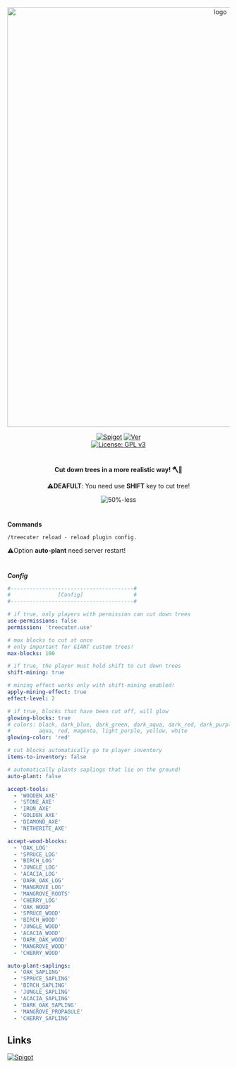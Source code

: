 <div align="center">
  
  <a href="https://github.com/Norbit4/TreeCuter/" target="_blank" rel="noreferrer"> 
  <img src="https://github.com/Norbit4/TreeCuter/assets/46154743/0b99feef-655d-4901-a64f-b71fe3878b9d" width=950" alt="logo"/></a>
                                                                                                                            
  [![Spigot](https://img.shields.io/badge/Download-Spigot-gold.svg)](https://www.spigotmc.org/resources/treecuter.110213/) 
  [![Ver](https://img.shields.io/badge/ver-1.19+-blue.svg)](https://github.com/Norbit4/TreeCuter)                                                                                                                   
  [![License: GPL v3](https://img.shields.io/badge/license-GPLv3-orange.svg)](https://github.com/Norbit4/TreeCuter/blob/master/LICENSE)                                                                                                                          
                                                                         
</div> 

#
                                                                                                                                                                                                                                       

<div align="center">    
                   
  **Cut down trees in a more realistic way! 🪓🌳**    
                   
  ⚠️**DEAFULT**: You need use **SHIFT** key to cut tree!
                                                                                                                          
  ![50%-less](https://github.com/Norbit4/TreeCuter/assets/46154743/790d82d3-c2d7-4603-a6d0-cf7e12e3b80a)
        
 
</div> 

#  
**Commands**

    /treecuter reload - reload plugin config.

  ⚠️Option **auto-plant** need server restart!     
  
#                                                                                                                          
                                                                                                                            
***Config***
```yml
#---------------------------------------#
#               [Config]                #
#---------------------------------------#

# if true, only players with permission can cut down trees
use-permissions: false
permission: 'treecuter.use'

# max blocks to cut at once
# only important for GIANT custom trees!
max-blocks: 100

# if true, the player must hold shift to cut down trees
shift-mining: true

# mining effect works only with shift-mining enabled!
apply-mining-effect: true
effect-level: 2

# if true, blocks that have been cut off, will glow
glowing-blocks: true
# colors: black, dark_blue, dark_green, dark_aqua, dark_red, dark_purple, gold, gray, dark_gray, blue, green
#         aqua, red, magenta, light_purple, yellow, white
glowing-color: 'red'

# cut blocks automatically go to player inventory
items-to-inventory: false

# automatically plants saplings that lie on the ground!
auto-plant: false

accept-tools:
  - 'WOODEN_AXE'
  - 'STONE_AXE'
  - 'IRON_AXE'
  - 'GOLDEN_AXE'
  - 'DIAMOND_AXE'
  - 'NETHERITE_AXE'

accept-wood-blocks:
  - 'OAK_LOG'
  - 'SPRUCE_LOG'
  - 'BIRCH_LOG'
  - 'JUNGLE_LOG'
  - 'ACACIA_LOG'
  - 'DARK_OAK_LOG'
  - 'MANGROVE_LOG'
  - 'MANGROVE_ROOTS'
  - 'CHERRY_LOG'
  - 'OAK_WOOD'
  - 'SPRUCE_WOOD'
  - 'BIRCH_WOOD'
  - 'JUNGLE_WOOD'
  - 'ACACIA_WOOD'
  - 'DARK_OAK_WOOD'
  - 'MANGROVE_WOOD'
  - 'CHERRY_WOOD'

auto-plant-saplings:
  - 'OAK_SAPLING'
  - 'SPRUCE_SAPLING'
  - 'BIRCH_SAPLING'
  - 'JUNGLE_SAPLING'
  - 'ACACIA_SAPLING'
  - 'DARK_OAK_SAPLING'
  - 'MANGROVE_PROPAGULE'
  - 'CHERRY_SAPLING'                     
```                                                                                                                    
## Links

 [![Spigot](https://img.shields.io/badge/Download-Spigot-gold.svg)](https://www.spigotmc.org/resources/treecuter.110213/)    
